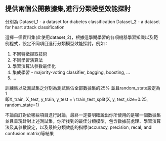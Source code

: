 ## 提供兩個公開數據集,進行分類模型效能探討
分別為 Dataset_1 - a dataset for diabetes classification
      Dataset_2 - a dataset for heart attack classification

選擇一個資料集(此使用dataset_2)，根據這學期學習的各項機器學習知識以及範例程式，設定不同項目進行分類模型效能探討，例如：
1. 不同特徵擷取技術
2. 不同學習演算法
3. 學習演算法參數最佳化
4. 集成學習 - majority-voting classifier, bagging, boosting, …
5. …
 

訓練集以及測試集之分割為測試集佔全部數據集的25%
並且random_state設定為1                                   
即X_train, X_test, y_train, y_test = \ train_test_split(X, y, test_size=0.25, random_state=1)

不論自訂對於哪些項目進行討論，最終一定要明確說出你所使用的是哪一個數據集
並且呈現針對上述測試集，你所找到的最佳分類模型，包含數據前處理、學習演算法及其參數設定，以及最終分類效能的指標(accuracy, precision, recal, andl confusion matrix)等結果
